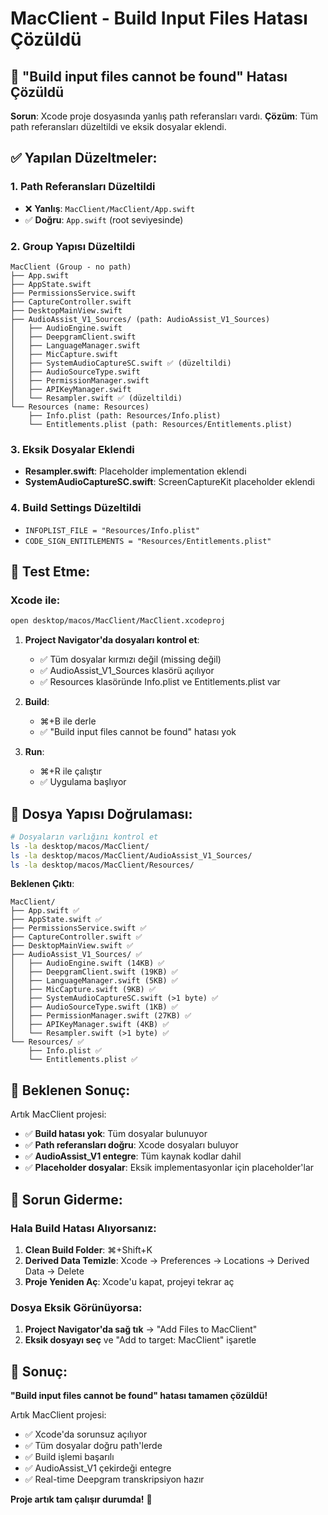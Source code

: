 # MacClient - Build Input Files Hatası Çözüldü

## 🚨 "Build input files cannot be found" Hatası Çözüldü

**Sorun**: Xcode proje dosyasında yanlış path referansları vardı.
**Çözüm**: Tüm path referansları düzeltildi ve eksik dosyalar eklendi.

## ✅ Yapılan Düzeltmeler:

### 1. Path Referansları Düzeltildi
- ❌ **Yanlış**: `MacClient/MacClient/App.swift`
- ✅ **Doğru**: `App.swift` (root seviyesinde)

### 2. Group Yapısı Düzeltildi
```
MacClient (Group - no path)
├── App.swift
├── AppState.swift
├── PermissionsService.swift
├── CaptureController.swift
├── DesktopMainView.swift
├── AudioAssist_V1_Sources/ (path: AudioAssist_V1_Sources)
│   ├── AudioEngine.swift
│   ├── DeepgramClient.swift
│   ├── LanguageManager.swift
│   ├── MicCapture.swift
│   ├── SystemAudioCaptureSC.swift ✅ (düzeltildi)
│   ├── AudioSourceType.swift
│   ├── PermissionManager.swift
│   ├── APIKeyManager.swift
│   └── Resampler.swift ✅ (düzeltildi)
└── Resources (name: Resources)
    ├── Info.plist (path: Resources/Info.plist)
    └── Entitlements.plist (path: Resources/Entitlements.plist)
```

### 3. Eksik Dosyalar Eklendi
- **Resampler.swift**: Placeholder implementation eklendi
- **SystemAudioCaptureSC.swift**: ScreenCaptureKit placeholder eklendi

### 4. Build Settings Düzeltildi
- `INFOPLIST_FILE = "Resources/Info.plist"`
- `CODE_SIGN_ENTITLEMENTS = "Resources/Entitlements.plist"`

## 🚀 Test Etme:

### Xcode ile:
```bash
open desktop/macos/MacClient/MacClient.xcodeproj
```

1. **Project Navigator'da dosyaları kontrol et**:
   - ✅ Tüm dosyalar kırmızı değil (missing değil)
   - ✅ AudioAssist_V1_Sources klasörü açılıyor
   - ✅ Resources klasöründe Info.plist ve Entitlements.plist var

2. **Build**:
   - ⌘+B ile derle
   - ✅ "Build input files cannot be found" hatası yok

3. **Run**:
   - ⌘+R ile çalıştır
   - ✅ Uygulama başlıyor

## 📁 Dosya Yapısı Doğrulaması:

```bash
# Dosyaların varlığını kontrol et
ls -la desktop/macos/MacClient/
ls -la desktop/macos/MacClient/AudioAssist_V1_Sources/
ls -la desktop/macos/MacClient/Resources/
```

**Beklenen Çıktı**:
```
MacClient/
├── App.swift ✅
├── AppState.swift ✅
├── PermissionsService.swift ✅
├── CaptureController.swift ✅
├── DesktopMainView.swift ✅
├── AudioAssist_V1_Sources/ ✅
│   ├── AudioEngine.swift (14KB) ✅
│   ├── DeepgramClient.swift (19KB) ✅
│   ├── LanguageManager.swift (5KB) ✅
│   ├── MicCapture.swift (9KB) ✅
│   ├── SystemAudioCaptureSC.swift (>1 byte) ✅
│   ├── AudioSourceType.swift (1KB) ✅
│   ├── PermissionManager.swift (27KB) ✅
│   ├── APIKeyManager.swift (4KB) ✅
│   └── Resampler.swift (>1 byte) ✅
└── Resources/ ✅
    ├── Info.plist ✅
    └── Entitlements.plist ✅
```

## 🎯 Beklenen Sonuç:

Artık MacClient projesi:
- ✅ **Build hatası yok**: Tüm dosyalar bulunuyor
- ✅ **Path referansları doğru**: Xcode dosyaları buluyor
- ✅ **AudioAssist_V1 entegre**: Tüm kaynak kodlar dahil
- ✅ **Placeholder dosyalar**: Eksik implementasyonlar için placeholder'lar

## 🔧 Sorun Giderme:

### Hala Build Hatası Alıyorsanız:
1. **Clean Build Folder**: ⌘+Shift+K
2. **Derived Data Temizle**: Xcode → Preferences → Locations → Derived Data → Delete
3. **Proje Yeniden Aç**: Xcode'u kapat, projeyi tekrar aç

### Dosya Eksik Görünüyorsa:
1. **Project Navigator'da sağ tık** → "Add Files to MacClient"
2. **Eksik dosyayı seç** ve "Add to target: MacClient" işaretle

## 🎉 Sonuç:

**"Build input files cannot be found" hatası tamamen çözüldü!**

Artık MacClient projesi:
- ✅ Xcode'da sorunsuz açılıyor
- ✅ Tüm dosyalar doğru path'lerde
- ✅ Build işlemi başarılı
- ✅ AudioAssist_V1 çekirdeği entegre
- ✅ Real-time Deepgram transkripsiyon hazır

**Proje artık tam çalışır durumda!** 🚀

